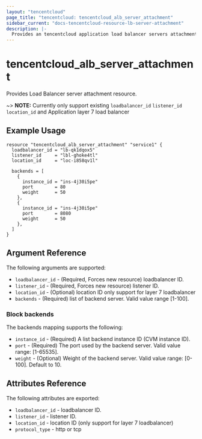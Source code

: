 ```yaml
---
layout: "tencentcloud"
page_title: "tencentcloud: tencentcloud_alb_server_attachment"
sidebar_current: "docs-tencentcloud-resource-lb-server-attachment"
description: |-
  Provides an tencentcloud application load balancer servers attachment as a resource, to attach and detach instances from load balancer.
---
```


# tencentcloud_alb_server_attachment

Provides Load Balancer server attachment resource.

~> **NOTE:** Currently only support existing `loadbalancer_id` `listener_id` `location_id` and Application layer 7 load balancer

## Example Usage

```hcl
resource "tencentcloud_alb_server_attachment" "service1" {
  loadbalancer_id = "lb-qk1dqox5"
  listener_id     = "lbl-ghoke4tl"
  location_id     = "loc-i858qv1l"

  backends = [
    {
      instance_id = "ins-4j30i5pe"
      port        = 80
      weight      = 50
    },
    {
      instance_id = "ins-4j30i5pe"
      port        = 8080
      weight      = 50
    },
  ]
}
```

## Argument Reference

The following arguments are supported:

* `loadbalancer_id` - (Required, Forces new resource) loadbalancer ID.
* `listener_id` - (Required, Forces new resource) listener ID.
* `location_id` - (Optional) location ID only support for layer 7 loadbalancer
* `backends` - (Required) list of backend server. Valid value range [1-100].

### Block backends

The backends mapping supports the following:

* `instance_id` - (Required) A list backend instance ID (CVM instance ID).
* `port` - (Required) The port used by the backend server. Valid value range: [1-65535].
* `weight` - (Optional) Weight of the backend server. Valid value range: [0-100]. Default to 10.

## Attributes Reference

The following attributes are exported:

* `loadbalancer_id` - loadbalancer ID.
* `listener_id` - listener ID.
* `location_id` - location ID (only support for layer 7 loadbalancer)
* `protocol_type` - http or tcp
